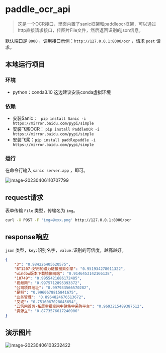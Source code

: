 # paddle_ocr_api

>  这是一个OCR接口，里面内置了sanic框架和paddleocr框架，可以通过http直接请求接口，传图片File文件，然后返回识别的json信息。

默认端口是 `8000` ，调用接口示例：`http://127.0.0.1:8000/ocr` ，请求 `post` 请求。

## 本地运行项目

### 环境

+ python：conda3.10   这边建议安装conda虚拟环境

### 依赖

+ 安装Sanic： ` pip install Sanic -i https://mirror.baidu.com/pypi/simple` 
+ 安装飞浆OCR： `pip install PaddleOCR -i https://mirror.baidu.com/pypi/simple` 
+ 安装飞浆：`pip install paddlepaddle -i https://mirror.baidu.com/pypi/simple`

### 运行

在命令行输入 `sanic server.app` ，即可。

![image-20230406110707799](https://fastly.jsdelivr.net/gh/HeiDaotu/img-bucket/img/202304061107692.png)

## request请求

表单传输 `File` 类型，传输名为 `img`。

```bash
curl -X POST -F 'img=@xxx.png' http://127.0.0.1:8000/ocr
```

## response响应

`json` 类型，`key:`识别名字，`value:`识别的可信度，越高越好。

```json
{
    "3": "0.984226405620575",
    "BT1207-好用的磁力链接搜索引擎": "0.951934278011322",
    "window版本下载镜像网站": "0.9146453142166138",
    "10749": "0.9955421686172485",
    "视频网": "0.9975712895393372",
    "公司项目地址": "0.997933566570282",
    "是科": "0.9960678815841675",
    "业务管理": "0.8964824676513672",
    "又或": "0.7516067028045654",
    "云筑网首页-拓展幸福空间中建集中采购平台": "0.9693215489387512",
    "资源立": "0.8773576617240906"
}
```

## 演示图片

![image-20230406103232422](https://fastly.jsdelivr.net/gh/HeiDaotu/img-bucket/img/202304061035857.png)